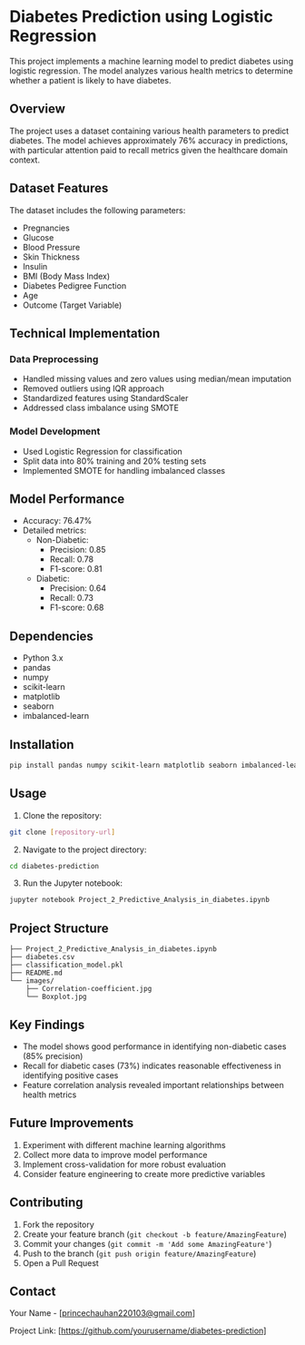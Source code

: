 # Diabetes Prediction using Logistic Regression

This project implements a machine learning model to predict diabetes using logistic regression. The model analyzes various health metrics to determine whether a patient is likely to have diabetes.

## Overview

The project uses a dataset containing various health parameters to predict diabetes. The model achieves approximately 76% accuracy in predictions, with particular attention paid to recall metrics given the healthcare domain context.

## Dataset Features

The dataset includes the following parameters:
- Pregnancies
- Glucose
- Blood Pressure
- Skin Thickness
- Insulin
- BMI (Body Mass Index)
- Diabetes Pedigree Function
- Age
- Outcome (Target Variable)

## Technical Implementation

### Data Preprocessing
- Handled missing values and zero values using median/mean imputation
- Removed outliers using IQR approach
- Standardized features using StandardScaler
- Addressed class imbalance using SMOTE

### Model Development
- Used Logistic Regression for classification
- Split data into 80% training and 20% testing sets
- Implemented SMOTE for handling imbalanced classes

## Model Performance

- Accuracy: 76.47%
- Detailed metrics:
  - Non-Diabetic:
    - Precision: 0.85
    - Recall: 0.78
    - F1-score: 0.81
  - Diabetic:
    - Precision: 0.64
    - Recall: 0.73
    - F1-score: 0.68

## Dependencies

- Python 3.x
- pandas
- numpy
- scikit-learn
- matplotlib
- seaborn
- imbalanced-learn

## Installation

```bash
pip install pandas numpy scikit-learn matplotlib seaborn imbalanced-learn
```

## Usage

1. Clone the repository:
```bash
git clone [repository-url]
```

2. Navigate to the project directory:
```bash
cd diabetes-prediction
```

3. Run the Jupyter notebook:
```bash
jupyter notebook Project_2_Predictive_Analysis_in_diabetes.ipynb
```

## Project Structure

```
├── Project_2_Predictive_Analysis_in_diabetes.ipynb
├── diabetes.csv
├── classification_model.pkl
├── README.md
└── images/
    ├── Correlation-coefficient.jpg
    └── Boxplot.jpg
```

## Key Findings

- The model shows good performance in identifying non-diabetic cases (85% precision)
- Recall for diabetic cases (73%) indicates reasonable effectiveness in identifying positive cases
- Feature correlation analysis revealed important relationships between health metrics

## Future Improvements

1. Experiment with different machine learning algorithms
2. Collect more data to improve model performance
3. Implement cross-validation for more robust evaluation
4. Consider feature engineering to create more predictive variables


## Contributing

1. Fork the repository
2. Create your feature branch (`git checkout -b feature/AmazingFeature`)
3. Commit your changes (`git commit -m 'Add some AmazingFeature'`)
4. Push to the branch (`git push origin feature/AmazingFeature`)
5. Open a Pull Request

## Contact

Your Name - [princechauhan220103@gmail.com]

Project Link: [https://github.com/yourusername/diabetes-prediction]
